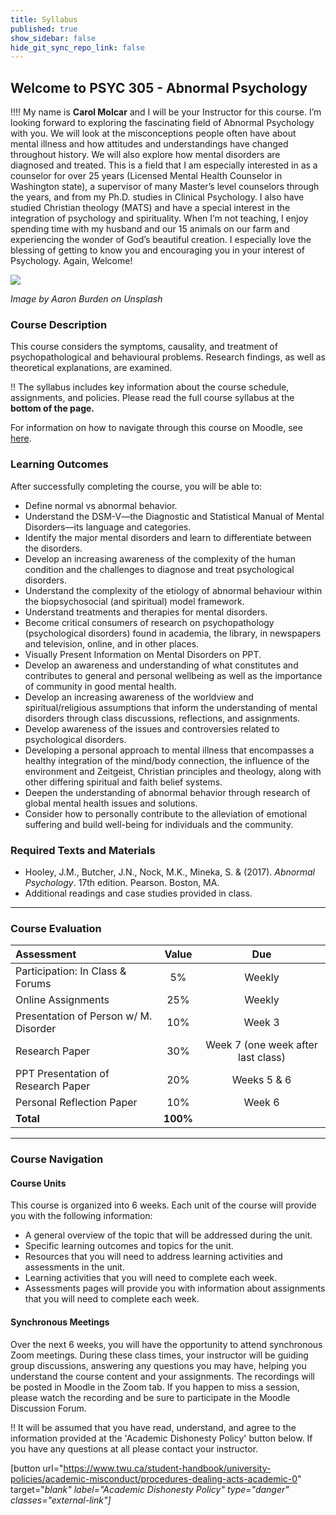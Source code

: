 ```yaml
---
title: Syllabus
published: true
show_sidebar: false
hide_git_sync_repo_link: false
---
```


## Welcome to PSYC 305 - Abnormal Psychology

!!!! My name is **Carol Molcar** and I will be your Instructor for this course. I’m looking forward to exploring the fascinating field of Abnormal Psychology with you. We will look at the misconceptions people often have about mental illness and how attitudes and understandings have changed throughout history. We will also explore how mental disorders are diagnosed and treated. This is a field that I am especially interested in as a counselor for over 25 years (Licensed Mental Health Counselor in Washington state), a supervisor of many Master’s level counselors through the years, and from my Ph.D. studies in Clinical Psychology. I also have studied Christian theology (MATS) and have a special interest in the integration of psychology and spirituality. When I’m not teaching, I enjoy spending time with my husband and our 15 animals on our farm and experiencing the wonder of God’s beautiful creation. I especially love the blessing of getting to know you and encouraging you in your interest of Psychology. Again, Welcome!

![](305_intro.png)

*Image by Aaron Burden on Unsplash*

### Course Description

This course considers the symptoms, causality, and treatment of psychopathological and behavioural problems. Research findings, as well as theoretical explanations, are examined.

!! The syllabus includes key information about the course schedule, assignments, and policies. Please read the full course syllabus at the **bottom of the page.**

For information on how to navigate through this course on Moodle, see [here](http://create.twu.ca/help/moodle).


### Learning Outcomes

After successfully completing the course, you will be able to:

- Define normal vs abnormal behavior. 
- Understand the DSM-V—the Diagnostic and Statistical Manual of Mental Disorders—its language and categories. 
- Identify the major mental disorders and learn to differentiate between the disorders.
- Develop an increasing awareness of the complexity of the human condition and the challenges to diagnose and treat psychological disorders. 
- Understand the complexity of the etiology of abnormal behaviour within the biopsychosocial (and spiritual) model framework. 
- Understand treatments and therapies for mental disorders. 
- Become critical consumers of research on psychopathology (psychological disorders) found in academia, the library, in newspapers and television, online, and in other places. 
- Visually Present Information on Mental Disorders on PPT. 
- Develop an awareness and understanding of what constitutes and contributes to general and personal wellbeing as well as the importance of community in good mental health.
- Develop an increasing awareness of the worldview and spiritual/religious assumptions that inform the understanding of mental disorders through class discussions, reflections, and assignments. 
- Develop awareness of the issues and controversies related to psychological disorders.
- Developing a personal approach to mental illness that encompasses a healthy integration of the mind/body connection, the influence of the environment and Zeitgeist, Christian principles and theology, along with other differing spiritual and faith belief systems. 
- Deepen the understanding of abnormal behavior through research of global mental health issues and solutions.
- Consider how to personally contribute to the alleviation of emotional suffering and build well-being for individuals and the community.

### **Required** Texts and Materials

- Hooley, J.M., Butcher, J.N., Nock, M.K., Mineka, S. & (2017). *Abnormal Psychology*. 17th  edition. Pearson. Boston, MA. 
- Additional readings and case studies provided in class.

---

### Course Evaluation

| **Assessment**           | **Value** |  **Due**  |
|:-------- |:--------:|:--------:|
| Participation: In Class & Forums       |       5% | Weekly |
| Online Assignments | 25% | Weekly |
| Presentation of Person w/ M. Disorder            |       10% | Week 3 |
| Research Paper           |       30% | Week 7 (one week after last class) |
| PPT Presentation of Research Paper      |      20% | Weeks 5 & 6  |
| Personal Reflection Paper      |      10% | Week 6  |
|                    **Total** |  **100%** |

---

### Course Navigation

#### Course Units

This course is organized into 6 weeks. Each unit of the course will provide you with the following information:

- A general overview of the topic that will be addressed during the unit.
- Specific learning outcomes and topics for the unit.
- Resources that you will need to address learning activities and assessments in the unit.
- Learning activities that you will need to complete each week.
- Assessments pages will provide you with information about assignments that you will need to complete each week.

#### Synchronous Meetings

Over the next 6 weeks, you will have the opportunity to attend synchronous Zoom meetings. During these class times, your instructor will be guiding group discussions, answering any questions you may have, helping you understand the course content and your assignments. The recordings will be posted in Moodle in the Zoom tab. If you happen to miss a session, please watch the recording and be sure to participate in the Moodle Discussion Forum.


!! It will be assumed that you have read, understand, and agree to the information provided at the 'Academic Dishonesty Policy' button below. If you have any questions at all please contact your instructor.


[button url="https://www.twu.ca/student-handbook/university-policies/academic-misconduct/procedures-dealing-acts-academic-0" target="_blank" label="Academic Dishonesty Policy" type="danger" classes="external-link"]_

